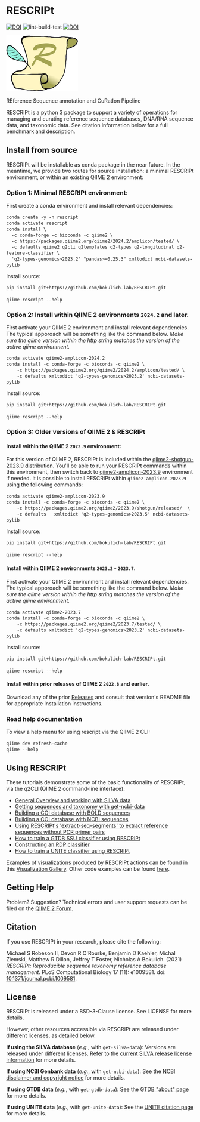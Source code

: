 # RESCRIPt

[![DOI](https://zenodo.org/badge/DOI/10.5281/zenodo.3891931.svg)](https://doi.org/10.5281/zenodo.3891931)
 ![lint-build-test](https://github.com/bokulich-lab/RESCRIPt/workflows/lint-build-test/badge.svg)
 [![DOI](https://img.shields.io/badge/DOI-10.1371/journal.pcbi.1009581-B31B1B)](http://dx.doi.org/10.1371/journal.pcbi.1009581)
 <p align="left"><img src="logo.png" height="150" /></p>

REference Sequence annotation and CuRatIon Pipeline

RESCRIPt is a python 3 package to support a variety of operations for managing and curating reference sequence databases, DNA/RNA sequence data, and taxonomic data. See citation information below for a full benchmark and description.

## Install from source

RESCRIPt will be installable as conda package in the near future. In the meantime, we provide two routes for source installation: a minimal RESCRIPt environment, or within an existing QIIME 2 environment:

### Option 1: Minimal RESCRIPt environment:
First create a conda environment and install relevant dependencies:

```
conda create -y -n rescript
conda activate rescript
conda install \
  -c conda-forge -c bioconda -c qiime2 \
  -c https://packages.qiime2.org/qiime2/2024.2/amplicon/tested/ \
  -c defaults qiime2 q2cli q2templates q2-types q2-longitudinal q2-feature-classifier \
  'q2-types-genomics>2023.2' "pandas>=0.25.3" xmltodict ncbi-datasets-pylib
```
Install source:

```
pip install git+https://github.com/bokulich-lab/RESCRIPt.git

qiime rescript --help
```

### Option 2: Install within QIIME 2 environments `2024.2` and later.
First activate your QIIME 2 environment and install relevant dependencies. 
The typical apporoach will be something like the command below. *Make sure the qiime version within the 
http string matches the version of the active qiime environment.*

```
conda activate qiime2-amplicon-2024.2
conda install -c conda-forge -c bioconda -c qiime2 \
    -c https://packages.qiime2.org/qiime2/2024.2/amplicon/tested/ \
    -c defaults xmltodict 'q2-types-genomics>2023.2' ncbi-datasets-pylib
```
Install source:

```
pip install git+https://github.com/bokulich-lab/RESCRIPt.git

qiime rescript --help
```

### Option 3: Older versions of QIIME 2 & RESCRIPt

#### Install within the QIIME 2 `2023.9` environment: 

For this version of QIIME 2, RESCRIPt is included within the [qiime2-shotgun-2023.9 distribution](https://docs.qiime2.org/2023.9/install/native/#qiime-2-shotgun-distribution). You'll be able to run your RESCRIPt commands within this environment, then switch back to [qiime2-amplicon-2023.9](https://docs.qiime2.org/2023.9/install/native/#qiime-2-amplicon-distribution) environment if needed. It is possible to install RESCRIPt within `qiime2-amplicon-2023.9` using the following commands:

```
conda activate qiime2-amplicon-2023.9
conda install -c conda-forge -c bioconda -c qiime2 \
    -c https://packages.qiime2.org/qiime2/2023.9/shotgun/released/  \
    -c defaults   xmltodict 'q2-types-genomics>2023.5' ncbi-datasets-pylib
```

Install source:

```
pip install git+https://github.com/bokulich-lab/RESCRIPt.git

qiime rescript --help
```


#### Install within QIIME 2 environments `2023.2` - `2023.7`.
First activate your QIIME 2 environment and install relevant dependencies. 
The typical apporoach will be something like the command below. *Make sure the qiime version within the 
http string matches the version of the active qiime environment.*

```
conda activate qiime2-2023.7
conda install -c conda-forge -c bioconda -c qiime2 \
    -c https://packages.qiime2.org/qiime2/2023.7/tested/ \
    -c defaults xmltodict 'q2-types-genomics>2023.2' ncbi-datasets-pylib
```
Install source:

```
pip install git+https://github.com/bokulich-lab/RESCRIPt.git

qiime rescript --help
```

#### Install within prior releases of QIIME 2 `2022.8` and earlier.
Download any of the prior [Releases](https://github.com/bokulich-lab/RESCRIPt/releases) and consult that version's README file for appropriate Installation instructions.

### Read help documentation
To view a help menu for using rescript via the QIIME 2 CLI:
```
qiime dev refresh-cache
qiime --help
```

## Using RESCRIPt

These tutorials demonstrate some of the basic functionality of RESCRIPt, via the q2CLI (QIIME 2 command-line interface):
- [General Overview and working with SILVA data](https://forum.qiime2.org/t/rescript-sequence-reference-database-management-tutorial/15494)
- [Getting sequences and taxonomy with get-ncbi-data](https://forum.qiime2.org/t/using-rescript-to-compile-an-sequence-databases-and-taxonomy-classifiers-from-ncbi-genbank/15947)
- [Building a COI database with BOLD sequences](https://forum.qiime2.org/t/building-a-coi-database-from-bold-references/16129)
- [Building a COI database with NCBI sequences](https://forum.qiime2.org/t/building-a-coi-database-from-ncbi-references/16500)
- [Using RESCRIPt's 'extract-seq-segments' to extract reference sequences without PCR primer pairs](https://forum.qiime2.org/t/using-rescripts-extract-seq-segments-to-extract-reference-sequences-without-pcr-primer-pairs/23618)
- [How to train a GTDB SSU classifier using RESCRIPt](https://forum.qiime2.org/t/how-to-train-a-gtdb-ssu-classifier-using-rescript/25725)
- [Constructing an RDP classifier](https://forum.qiime2.org/t/importing-sequence-data-with-lower-case-nucleotide-characters-constructing-an-rdp-classifier-as-an-example/25158)
- [How to train a UNITE classifier using RESCRIPt](https://forum.qiime2.org/t/how-to-train-a-unite-classifier-using-rescript/28285)

Examples of visualizations produced by RESCRIPt actions can be found in this [Visualization Gallery](https://forum.qiime2.org/t/processing-filtering-and-evaluating-the-silva-database-and-other-reference-sequence-data-with-rescript/15494#heading--seventeenth-header). Other code examples can be found [here](https://github.com/bokulich-lab/db-benchmarks-2020).

## Getting Help
Problem? Suggestion? Technical errors and user support requests can be filed on the [QIIME 2 Forum](https://forum.qiime2.org/).


## Citation

If you use RESCRIPt in your research, please cite the following:

Michael S Robeson II, Devon R O'Rourke, Benjamin D Kaehler, Michal Ziemski, Matthew R Dillon, Jeffrey T Foster, Nicholas A Bokulich. (2021) *RESCRIPt: Reproducible sequence taxonomy reference database management*. PLoS Computational Biology 17 (11): e1009581. doi: [10.1371/journal.pcbi.1009581](http://dx.doi.org/10.1371/journal.pcbi.1009581).


## License

RESCRIPt is released under a BSD-3-Clause license. See LICENSE for more details.

However, other resources accessible via RESCRIPt are released under different licenses, as detailed below.

**If using the SILVA database** (*e.g.*, with `get-silva-data`): Versions are released under different licenses. Refer to the [current SILVA release license information](https://www.arb-silva.de/silva-license-information/) for more details.

**If using NCBI Genbank data** (*e.g.*, with `get-ncbi-data`): See the [NCBI disclaimer and copyright notice](https://www.ncbi.nlm.nih.gov/home/about/policies/) for more details.

**If using GTDB data** (*e.g.*, with `get-gtdb-data`): See the [GTDB "about" page](https://gtdb.ecogenomic.org/about) for more details.

**If using UNITE data** (*e.g.*, with `get-unite-data`): See the [UNITE citation page](https://unite.ut.ee/cite.php) for more details.

